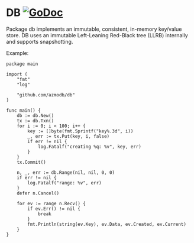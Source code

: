 # DB [![GoDoc](https://godoc.org/github.com/azmodb/db?status.svg)](https://godoc.org/github.com/azmodb/db)

Package db implements an immutable, consistent, in-memory key/value store.
DB uses an immutable Left-Leaning Red-Black tree (LLRB) internally and
supports snapshotting.

Example:

	package main

	import (
		"fmt"
		"log"

		"github.com/azmodb/db"
	)

	func main() {
		db := db.New()
		tx := db.Txn()
		for i := 0; i < 100; i++ {
			key := []byte(fmt.Sprintf("key%.3d", i))
			_, err := tx.Put(key, i, false)
			if err != nil {
				log.Fatalf("creating %q: %v", key, err)
			}
		}
		tx.Commit()

		n, _, err := db.Range(nil, nil, 0, 0)
		if err != nil {
			log.Fatalf("range: %v", err)
		}
		defer n.Cancel()

		for ev := range n.Recv() {
			if ev.Err() != nil {
				break
			}
			fmt.Println(string(ev.Key), ev.Data, ev.Created, ev.Current)
		}
	}
